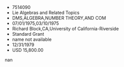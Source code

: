 
* 7514090
* Lie Algebras and Related Topics
* DMS,ALGEBRA,NUMBER THEORY,AND COM
* 07/01/1975,03/10/1975
* Richard Block,CA,University of California-Riverside
* Standard Grant
*   name not available
* 12/31/1979
* USD 15,800.00

nan
